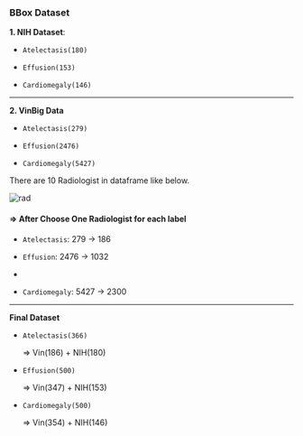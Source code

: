 ### BBox Dataset

**1. NIH Dataset**: 

- `Atelectasis(180)`

- `Effusion(153)`

- `Cardiomegaly(146)`

___

**2. VinBig Data**

- `Atelectasis(279)`

- `Effusion(2476)`

- `Cardiomegaly(5427)`

There are 10 Radiologist in dataframe like below.

![rad](https://github.com/user-attachments/assets/eba67e2e-4c9d-4ba0-99cc-44ee84425559)


#### => After Choose One Radiologist for each label

 - `Atelectasis`: 279 -> 186

- `Effusion`: 2476 -> 1032
- 
- `Cardiomegaly`: 5427 -> 2300


___

**Final Dataset**

- `Atelectasis(366)`

  => Vin(186) + NIH(180)

- `Effusion(500)`

  => Vin(347) + NIH(153)

- `Cardiomegaly(500)`

  => Vin(354) + NIH(146)
